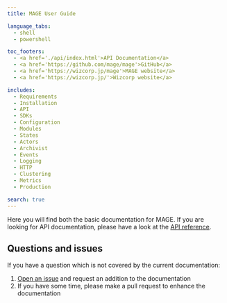 ```yaml
---
title: MAGE User Guide

language_tabs:
  - shell
  - powershell

toc_footers:
  - <a href='./api/index.html'>API Documentation</a>
  - <a href='https://github.com/mage/mage'>GitHub</a>
  - <a href='https://wizcorp.jp/mage'>MAGE website</a>
  - <a href='https://wizcorp.jp/'>Wizcorp website</a>

includes:
  - Requirements
  - Installation
  - API
  - SDKs
  - Configuration
  - Modules
  - States
  - Actors
  - Archivist
  - Events
  - Logging
  - HTTP
  - Clustering
  - Metrics
  - Production

search: true
---
```


Here you will find both the basic documentation for MAGE.
If you are looking for API documentation,
please have a look at the [API reference](./api/).

## Questions and issues

If you have a question which is not covered by the current
documentation:

  1. [Open an issue](https://github.com/mage/mage/issues/new) and request an addition to the documentation
  2. If you have some time, please make a pull request to enhance the documentation
